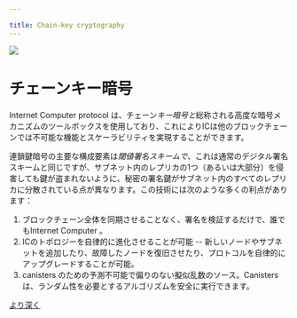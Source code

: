 ```yaml
---

title: Chain-key cryptography
---
```

![](/img/how-it-works/chain-key-cryptography.webp)

# チェーンキー暗号

Internet Computer protocol は、チェーン*キー暗号と*総称される高度な暗号メカニズムのツールボックスを使用しており、これによりICは他のブロックチェーンでは不可能な機能とスケーラビリティを実現することができます。

連鎖鍵暗号の主要な構成要素は*閾値署名スキームで*、これは通常のデジタル署名スキームと同じですが、サブネット内のレプリカの1つ（あるいは大部分）を侵害しても鍵が盗まれないように、秘密の署名鍵がサブネット内のすべてのレプリカに分散されている点が異なります。この技術には次のような多くの利点があります：

1.  ブロックチェーン全体を同期させることなく、署名を検証するだけで、誰でもInternet Computer 。
2.  ICのトポロジーを自律的に進化させることが可能 -- 新しいノードやサブネットを追加したり、故障したノードを復旧させたり、プロトコルを自律的にアップグレードすることが可能。
3.  canisters のための予測不可能で偏りのない擬似乱数のソース。Canisters は、ランダム性を必要とするアルゴリズムを安全に実行できます。

[より深く](/how-it-works/chain-key-technology/)

<!---


![](/img/how-it-works/chain-key-cryptography.webp)

# Chain-key cryptography

The Internet Computer protocol uses a toolbox of advanced cryptographic mechanisms, collectively known as *chain-key cryptography*, which allows the IC to achieve functionalities and scalability that are impossible on other blockchains.

A key component of chain-key cryptography is a *threshold signature scheme*, which is like an ordinary digital signature scheme, except that the secret signing key is distributed among all the replicas in a subnet in such a way that the key cannot be stolen by compromising one (or even a large fraction) of the replicas in the subnet. The technology has many benefits including:
1. Anyone can verify the content received from the Internet Computer by simply validating a signature without syncing the entire blockchain. 
2. The topology of IC can evolve autonomously -- New nodes and subnets can be added, faulty nodes can be recovered and protocol can be upgraded autonomously. 
3. A source of unpredictable and unbiasable pseudo-random numbers for canisters. Canisters can securely run algorithms that need randomness. 

[Go deeper](/how-it-works/chain-key-technology/)

-->
